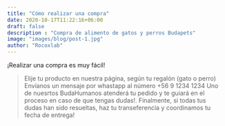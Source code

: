 ```yaml
---
title: "Cómo realizar una compra"
date: 2020-10-17T11:22:16+06:00
draft: false
description : "Compra de alimento de gatos y perros Budapets"
image: "images/blog/post-1.jpg"
author: "Rocoxlab"
---
```


¡Realizar una compra es muy fácil!

> Elije tu producto en nuestra página, según tu regalón (gato o perro)
> Envíanos un mensaje por whastapp al número +56 9 1234 1234
> Uno de nuesrtos BudaHumanos atenderá tu pedido y te guiará en el proceso en caso de que tengas dudas!.
> Finalmente, si todas tus dudas han sido resueltas, haz tu transeferencia y coordinamos tu fecha de entrega!
